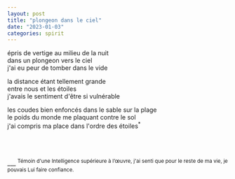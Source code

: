 ```yaml
---
layout: post
title: "plongeon dans le ciel"
date: "2023-01-03"
categories: spirit
---
```



épris de vertige au milieu de la nuit  
dans un plongeon vers le ciel  
j'ai eu peur de tomber dans le vide  

la distance étant tellement grande  
entre nous et les étoiles   
j'avais le sentiment d'être si vulnérable  

les coudes bien enfoncés dans le sable sur la plage  
le poids du monde me plaquant contre le sol  
j'ai compris ma place dans l'ordre des étoiles<sup>*</sup>  


<br/>
<br/>
<br/>
___
<sup>Témoin d'une Intelligence supérieure à l’œuvre,  
j'ai senti que pour le reste de ma vie,  
je pouvais Lui faire confiance.  </sup>

